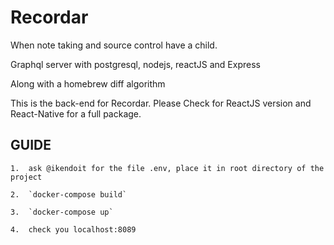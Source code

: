 # Recordar
When note taking and source control have a child.

Graphql server with postgresql, nodejs, reactJS and Express 

Along with a homebrew diff algorithm

This is the back-end for Recordar. Please Check for ReactJS version and React-Native for a full package.

## GUIDE

	1.	ask @ikendoit for the file .env, place it in root directory of the project

	2.	`docker-compose build`

	3.	`docker-compose up`

	4.	check you localhost:8089
